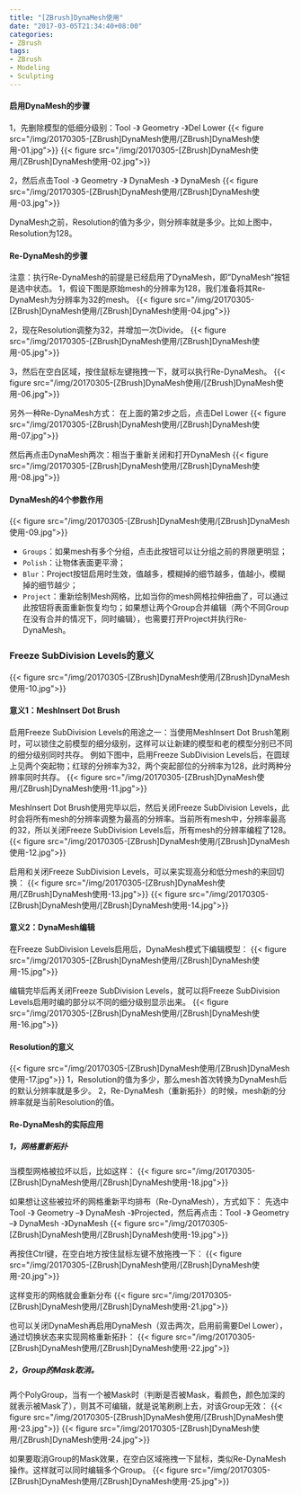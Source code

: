 ```yaml
---
title: "[ZBrush]DynaMesh使用"
date: "2017-03-05T21:34:40+08:00"
categories:
- ZBrush
tags:
- ZBrush
- Modeling
- Sculpting
---
```


#### 启用DynaMesh的步骤
1，先删除模型的低细分级别：Tool -》 Geometry -》Del Lower
{{< figure src="/img/20170305-[ZBrush]DynaMesh使用/[ZBrush]DynaMesh使用-01.jpg">}}
{{< figure src="/img/20170305-[ZBrush]DynaMesh使用/[ZBrush]DynaMesh使用-02.jpg">}}

2，然后点击Tool -》 Geometry -》 DynaMesh -》 DynaMesh
{{< figure src="/img/20170305-[ZBrush]DynaMesh使用/[ZBrush]DynaMesh使用-03.jpg">}}

DynaMesh之前，Resolution的值为多少，则分辨率就是多少。比如上图中，Resolution为128。

#### Re-DynaMesh的步骤

注意：执行Re-DynaMesh的前提是已经启用了DynaMesh，即”DynaMesh”按钮是选中状态。
1，假设下图是原始mesh的分辨率为128，我们准备将其Re-DynaMesh为分辨率为32的mesh。
{{< figure src="/img/20170305-[ZBrush]DynaMesh使用/[ZBrush]DynaMesh使用-04.jpg">}}

2，现在Resolution调整为32，并增加一次Divide。
{{< figure src="/img/20170305-[ZBrush]DynaMesh使用/[ZBrush]DynaMesh使用-05.jpg">}}

3，然后在空白区域，按住鼠标左键拖拽一下，就可以执行Re-DynaMesh。
{{< figure src="/img/20170305-[ZBrush]DynaMesh使用/[ZBrush]DynaMesh使用-06.jpg">}}

另外一种Re-DynaMesh方式：
在上面的第2步之后，点击Del Lower
{{< figure src="/img/20170305-[ZBrush]DynaMesh使用/[ZBrush]DynaMesh使用-07.jpg">}}

然后再点击DynaMesh两次：相当于重新关闭和打开DynaMesh
{{< figure src="/img/20170305-[ZBrush]DynaMesh使用/[ZBrush]DynaMesh使用-08.jpg">}}

#### DynaMesh的4个参数作用
{{< figure src="/img/20170305-[ZBrush]DynaMesh使用/[ZBrush]DynaMesh使用-09.jpg">}}

* `Groups`：如果mesh有多个分组，点击此按钮可以让分组之前的界限更明显；
* `Polish`：让物体表面更平滑；
* `Blur`：Project按钮启用时生效，值越多，模糊掉的细节越多，值越小，模糊掉的细节越少；
* `Project`：重新绘制Mesh网格，比如当你的mesh网格拉伸扭曲了，可以通过此按钮将表面重新恢复均匀；如果想让两个Group合并编辑（两个不同Group在没有合并的情况下，同时编辑），也需要打开Project并执行Re-DynaMesh。

### Freeze SubDivision Levels的意义
{{< figure src="/img/20170305-[ZBrush]DynaMesh使用/[ZBrush]DynaMesh使用-10.jpg">}}

#### 意义1：MeshInsert Dot Brush
启用Freeze SubDivision Levels的用途之一：当使用MeshInsert Dot Brush笔刷时，可以锁住之前模型的细分级别，这样可以让新建的模型和老的模型分别已不同的细分级别同时共存。
例如下图中，启用Freeze SubDivision Levels后，在圆球上见两个突起物；红球的分辨率为32，两个突起部位的分辨率为128，此时两种分辨率同时共存。
{{< figure src="/img/20170305-[ZBrush]DynaMesh使用/[ZBrush]DynaMesh使用-11.jpg">}}

MeshInsert Dot Brush使用完毕以后，然后关闭Freeze SubDivision Levels，此时会将所有mesh的分辨率调整为最高的分辨率。当前所有mesh中，分辨率最高的32，所以关闭Freeze SubDivision Levels后，所有mesh的分辨率编程了128。
{{< figure src="/img/20170305-[ZBrush]DynaMesh使用/[ZBrush]DynaMesh使用-12.jpg">}}

启用和关闭Freeze SubDivision Levels，可以来实现高分和低分mesh的来回切换：
{{< figure src="/img/20170305-[ZBrush]DynaMesh使用/[ZBrush]DynaMesh使用-13.jpg">}}
{{< figure src="/img/20170305-[ZBrush]DynaMesh使用/[ZBrush]DynaMesh使用-14.jpg">}}


#### 意义2：DynaMesh编辑
在Freeze SubDivision Levels启用后，DynaMesh模式下编辑模型：
{{< figure src="/img/20170305-[ZBrush]DynaMesh使用/[ZBrush]DynaMesh使用-15.jpg">}}

编辑完毕后再关闭Freeze SubDivision Levels，就可以将Freeze SubDivision Levels启用时编的部分以不同的细分级别显示出来。
{{< figure src="/img/20170305-[ZBrush]DynaMesh使用/[ZBrush]DynaMesh使用-16.jpg">}}


#### Resolution的意义
{{< figure src="/img/20170305-[ZBrush]DynaMesh使用/[ZBrush]DynaMesh使用-17.jpg">}}
1，Resolution的值为多少，那么mesh首次转换为DynaMesh后的默认分辨率就是多少。
2，Re-DynaMesh（重新拓扑）的时候，mesh新的分辨率就是当前Resolution的值。


#### Re-DynaMesh的实际应用
##### 1，网格重新拓扑
当模型网格被拉坏以后，比如这样：
{{< figure src="/img/20170305-[ZBrush]DynaMesh使用/[ZBrush]DynaMesh使用-18.jpg">}}

如果想让这些被拉坏的网格重新平均排布（Re-DynaMesh），方式如下：
先选中Tool -》 Geometry –》 DynaMesh -》Projected，然后再点击：Tool -》 Geometry –》 DynaMesh -》DynaMesh
{{< figure src="/img/20170305-[ZBrush]DynaMesh使用/[ZBrush]DynaMesh使用-19.jpg">}}

再按住Ctrl键，在空白地方按住鼠标左键不放拖拽一下：
{{< figure src="/img/20170305-[ZBrush]DynaMesh使用/[ZBrush]DynaMesh使用-20.jpg">}}

这样变形的网格就会重新分布
{{< figure src="/img/20170305-[ZBrush]DynaMesh使用/[ZBrush]DynaMesh使用-21.jpg">}}

也可以关闭DynaMesh再启用DynaMesh（双击两次，启用前需要Del Lower），通过切换状态来实现网格重新拓扑：
{{< figure src="/img/20170305-[ZBrush]DynaMesh使用/[ZBrush]DynaMesh使用-22.jpg">}}

##### 2，Group的Mask取消。
两个PolyGroup，当有一个被Mask时（判断是否被Mask，看颜色，颜色加深的就表示被Mask了），则其不可编辑，就是说笔刷刷上去，对该Group无效：
{{< figure src="/img/20170305-[ZBrush]DynaMesh使用/[ZBrush]DynaMesh使用-23.jpg">}}
{{< figure src="/img/20170305-[ZBrush]DynaMesh使用/[ZBrush]DynaMesh使用-24.jpg">}}

如果要取消Group的Mask效果，在空白区域拖拽一下鼠标，类似Re-DynaMesh操作。这样就可以同时编辑多个Group。
{{< figure src="/img/20170305-[ZBrush]DynaMesh使用/[ZBrush]DynaMesh使用-25.jpg">}}
 

